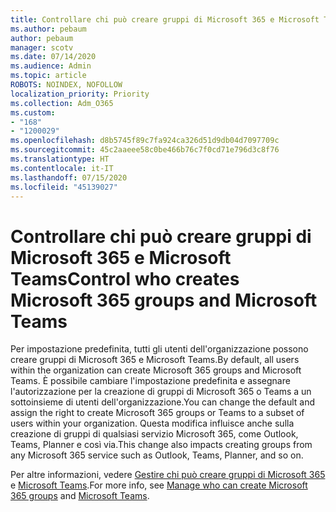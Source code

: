 ```yaml
---
title: Controllare chi può creare gruppi di Microsoft 365 e Microsoft Teams
ms.author: pebaum
author: pebaum
manager: scotv
ms.date: 07/14/2020
ms.audience: Admin
ms.topic: article
ROBOTS: NOINDEX, NOFOLLOW
localization_priority: Priority
ms.collection: Adm_O365
ms.custom:
- "168"
- "1200029"
ms.openlocfilehash: d8b5745f89c7fa924ca326d51d9db04d7097709c
ms.sourcegitcommit: 45c2aaeee58c0be466b76c7f0cd71e796d3c8f76
ms.translationtype: HT
ms.contentlocale: it-IT
ms.lasthandoff: 07/15/2020
ms.locfileid: "45139027"
---
```

# <a name="control-who-creates-microsoft-365-groups-and-microsoft-teams"></a><span data-ttu-id="15172-102">Controllare chi può creare gruppi di Microsoft 365 e Microsoft Teams</span><span class="sxs-lookup"><span data-stu-id="15172-102">Control who creates Microsoft 365 groups and Microsoft Teams</span></span>

<span data-ttu-id="15172-103">Per impostazione predefinita, tutti gli utenti dell'organizzazione possono creare gruppi di Microsoft 365 e Microsoft Teams.</span><span class="sxs-lookup"><span data-stu-id="15172-103">By default, all users within the organization can create Microsoft 365 groups and Microsoft Teams.</span></span> <span data-ttu-id="15172-104">È possibile cambiare l'impostazione predefinita e assegnare l'autorizzazione per la creazione di gruppi di Microsoft 365 o Teams a un sottoinsieme di utenti dell'organizzazione.</span><span class="sxs-lookup"><span data-stu-id="15172-104">You can change the default and assign the right to create Microsoft 365 groups or Teams to a subset of users within your organization.</span></span> <span data-ttu-id="15172-105">Questa modifica influisce anche sulla creazione di gruppi di qualsiasi servizio Microsoft 365, come Outlook, Teams, Planner e così via.</span><span class="sxs-lookup"><span data-stu-id="15172-105">This change also impacts creating groups from any Microsoft 365 service such as Outlook, Teams, Planner, and so on.</span></span>

<span data-ttu-id="15172-106">Per altre informazioni, vedere [Gestire chi può creare gruppi di Microsoft 365](https://support.office.com/article/Manage-who-can-create-Office-365-Groups-4c46c8cb-17d0-44b5-9776-005fced8e618) e [Microsoft Teams](https://aka.ms/rtsf).</span><span class="sxs-lookup"><span data-stu-id="15172-106">For more info, see [Manage who can create Microsoft 365 groups](https://support.office.com/article/Manage-who-can-create-Office-365-Groups-4c46c8cb-17d0-44b5-9776-005fced8e618) and [Microsoft Teams](https://aka.ms/rtsf).</span></span>